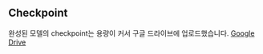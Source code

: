 ## Checkpoint

완성된 모델의 checkpoint는 용량이 커서 구글 드라이브에 업로드했습니다.
[Google Drive](https://drive.google.com/drive/folders/1sz3Gf0m_0OlDa4qARatRhyAH8kqUQhYG?usp=sharing)
